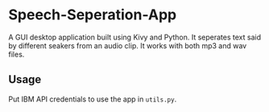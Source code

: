 # Speech-Seperation-App

A GUI desktop application built using Kivy and Python. It seperates text said by different seakers from an audio clip. It works with both mp3 and wav files. 

## Usage
Put IBM API credentials to use the app in `utils.py`.  

